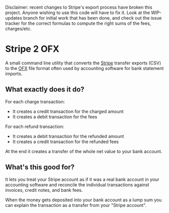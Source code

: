 Disclaimer: recent changes to Stripe's export process have broken this project.  Anyone wishing to use this code will have to fix it.  Look at the WIP-updates branch for initial work that has been done, and check out the issue tracker for the correct formulas to compute the right sums of the fees, charges/etc.

# Stripe 2 OFX #

A small command line utility that converts the [Stripe](http://stripe.com) transfer exports  (CSV) to the [OFX](http://en.wikipedia.org/wiki/Open_Financial_Exchange) file format often used by accounting software for bank statement imports.

## What exactly does it do? ##
For each charge transaction:

- It creates a credit transaction for the charged amount
- It creates a debit transaction for the fees

For each refund transaction:

- It creates a debit transaction for the refunded amount
- It creates a credit transaction for the refunded fees

At the end it creates a transfer of the whole net value to your bank account.

## What's this good for? ##
It lets you treat your Stripe account as if it was a real bank account in your accounting software and reconcile the individual transactions against invoices, credit notes, and bank fees.

When the money gets deposited into your bank account as a lump sum you can explain the transaction as a transfer from your "Stripe account".

